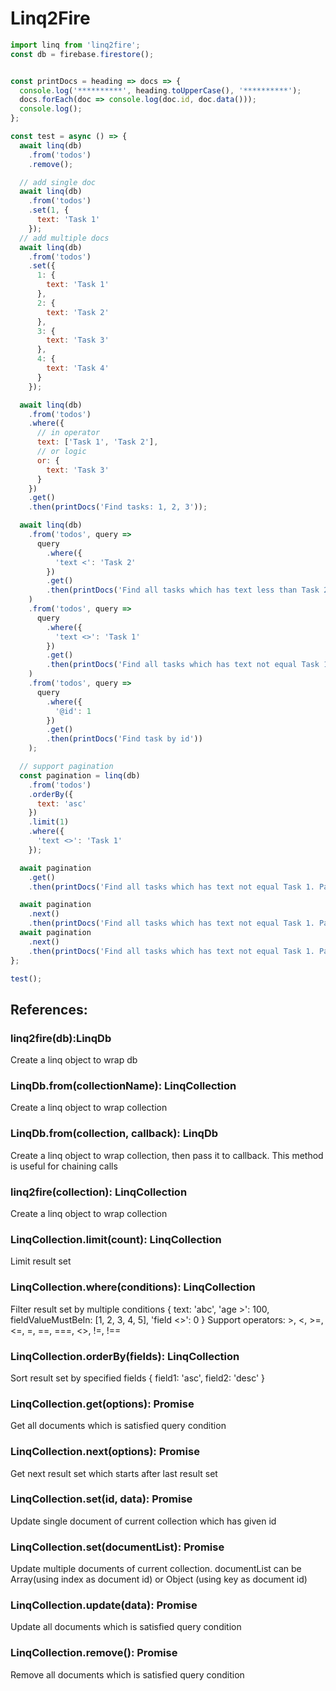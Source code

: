 # Linq2Fire

```js
import linq from 'linq2fire';
const db = firebase.firestore();


const printDocs = heading => docs => {
  console.log('**********', heading.toUpperCase(), '**********');
  docs.forEach(doc => console.log(doc.id, doc.data()));
  console.log();
};

const test = async () => {
  await linq(db)
    .from('todos')
    .remove();

  // add single doc
  await linq(db)
    .from('todos')
    .set(1, {
      text: 'Task 1'
    });
  // add multiple docs
  await linq(db)
    .from('todos')
    .set({
      1: {
        text: 'Task 1'
      },
      2: {
        text: 'Task 2'
      },
      3: {
        text: 'Task 3'
      },
      4: {
        text: 'Task 4'
      }
    });

  await linq(db)
    .from('todos')
    .where({
      // in operator
      text: ['Task 1', 'Task 2'],
      // or logic
      or: {
        text: 'Task 3'
      }
    })
    .get()
    .then(printDocs('Find tasks: 1, 2, 3'));

  await linq(db)
    .from('todos', query =>
      query
        .where({
          'text <': 'Task 2'
        })
        .get()
        .then(printDocs('Find all tasks which has text less than Task 2'))
    )
    .from('todos', query =>
      query
        .where({
          'text <>': 'Task 1'
        })
        .get()
        .then(printDocs('Find all tasks which has text not equal Task 1'))
    )
    .from('todos', query =>
      query
        .where({
          '@id': 1
        })
        .get()
        .then(printDocs('Find task by id'))
    );

  // support pagination
  const pagination = linq(db)
    .from('todos')
    .orderBy({
      text: 'asc'
    })
    .limit(1)
    .where({
      'text <>': 'Task 1'
    });

  await pagination
    .get()
    .then(printDocs('Find all tasks which has text not equal Task 1. Page 1'));

  await pagination
    .next()
    .then(printDocs('Find all tasks which has text not equal Task 1. Page 2'));
  await pagination
    .next()
    .then(printDocs('Find all tasks which has text not equal Task 1. Page 3'));
};

test();

```

## References:

### linq2fire(db):LinqDb
Create a linq object to wrap db

### LinqDb.from(collectionName): LinqCollection
Create a linq object to wrap collection

### LinqDb.from(collection, callback): LinqDb
Create a linq object to wrap collection, then pass it to callback. This method is useful for chaining calls

### linq2fire(collection): LinqCollection
Create a linq object to wrap collection

### LinqCollection.limit(count): LinqCollection
Limit result set

### LinqCollection.where(conditions): LinqCollection
Filter result set by multiple conditions { text: 'abc', 'age >': 100, fieldValueMustBeIn: [1, 2, 3, 4, 5], 'field <>': 0 }
Support operators: >, <, >=, <=, =, ==, ===, <>, !=, !==

### LinqCollection.orderBy(fields): LinqCollection
Sort result set by specified fields { field1: 'asc', field2: 'desc' }

### LinqCollection.get(options): Promise
Get all documents which is satisfied query condition

### LinqCollection.next(options): Promise
Get next result set which starts after last result set

### LinqCollection.set(id, data): Promise
Update single document of current collection which has given id

### LinqCollection.set(documentList): Promise
Update multiple documents of current collection. documentList can be Array(using index as document id) or Object (using key as document id)

### LinqCollection.update(data): Promise
Update all documents which is satisfied query condition

### LinqCollection.remove(): Promise
Remove all documents which is satisfied query condition